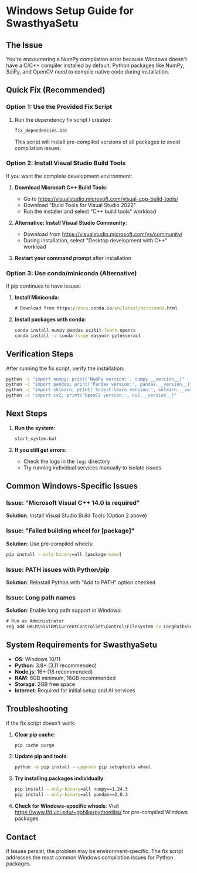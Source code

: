 # Windows Setup Guide for SwasthyaSetu

## The Issue
You're encountering a NumPy compilation error because Windows doesn't have a C/C++ compiler installed by default. Python packages like NumPy, SciPy, and OpenCV need to compile native code during installation.

## Quick Fix (Recommended)

### Option 1: Use the Provided Fix Script
1. Run the dependency fix script I created:
   ```cmd
   fix_dependencies.bat
   ```
   This script will install pre-compiled versions of all packages to avoid compilation issues.

### Option 2: Install Visual Studio Build Tools
If you want the complete development environment:

1. **Download Microsoft C++ Build Tools**:
   - Go to https://visualstudio.microsoft.com/visual-cpp-build-tools/
   - Download "Build Tools for Visual Studio 2022"
   - Run the installer and select "C++ build tools" workload

2. **Alternative: Install Visual Studio Community**:
   - Download from https://visualstudio.microsoft.com/vs/community/
   - During installation, select "Desktop development with C++" workload

3. **Restart your command prompt** after installation

### Option 3: Use conda/miniconda (Alternative)
If pip continues to have issues:

1. **Install Miniconda**:
   ```cmd
   # Download from https://docs.conda.io/en/latest/miniconda.html
   ```

2. **Install packages with conda**:
   ```cmd
   conda install numpy pandas scikit-learn opencv
   conda install -c conda-forge easyocr pytesseract
   ```

## Verification Steps

After running the fix script, verify the installation:

```cmd
python -c "import numpy; print('NumPy version:', numpy.__version__)"
python -c "import pandas; print('Pandas version:', pandas.__version__)"
python -c "import sklearn; print('Scikit-learn version:', sklearn.__version__)"
python -c "import cv2; print('OpenCV version:', cv2.__version__)"
```

## Next Steps

1. **Run the system**:
   ```cmd
   start_system.bat
   ```

2. **If you still get errors**:
   - Check the logs in the `logs` directory
   - Try running individual services manually to isolate issues

## Common Windows-Specific Issues

### Issue: "Microsoft Visual C++ 14.0 is required"
**Solution**: Install Visual Studio Build Tools (Option 2 above)

### Issue: "Failed building wheel for [package]"
**Solution**: Use pre-compiled wheels:
```cmd
pip install --only-binary=all [package-name]
```

### Issue: PATH issues with Python/pip
**Solution**: Reinstall Python with "Add to PATH" option checked

### Issue: Long path names
**Solution**: Enable long path support in Windows:
```cmd
# Run as Administrator
reg add HKLM\SYSTEM\CurrentControlSet\Control\FileSystem /v LongPathsEnabled /t REG_DWORD /d 1
```

## System Requirements for SwasthyaSetu

- **OS**: Windows 10/11
- **Python**: 3.8+ (3.11 recommended)
- **Node.js**: 16+ (18 recommended)
- **RAM**: 8GB minimum, 16GB recommended
- **Storage**: 2GB free space
- **Internet**: Required for initial setup and AI services

## Troubleshooting

If the fix script doesn't work:

1. **Clear pip cache**:
   ```cmd
   pip cache purge
   ```

2. **Update pip and tools**:
   ```cmd
   python -m pip install --upgrade pip setuptools wheel
   ```

3. **Try installing packages individually**:
   ```cmd
   pip install --only-binary=all numpy==1.24.3
   pip install --only-binary=all pandas==2.0.3
   ```

4. **Check for Windows-specific wheels**:
   Visit https://www.lfd.uci.edu/~gohlke/pythonlibs/ for pre-compiled Windows packages

## Contact
If issues persist, the problem may be environment-specific. The fix script addresses the most common Windows compilation issues for Python packages.